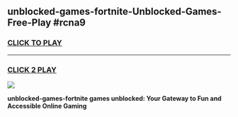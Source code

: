 
## unblocked-games-fortnite-Unblocked-Games-Free-Play #rcna9
<h3>
<a href="https://us.freeplayer.one?title=unblocked-games-fortnite&ref=9M">CLICK TO PLAY</a></h3>
<hr>

<h3>
<a href="https://us.freeplayer.one?title=unblocked-games-fortnite&ref=9M">CLICK 2 PLAY</a>
  
</h3>

<a href="https://us.freeplayer.one?title=unblocked-games-fortnite&ref=9M"><img src="https://clearcache.store/games.png"></a>


**unblocked-games-fortnite games unblocked: Your Gateway to Fun and Accessible Online Gaming**

